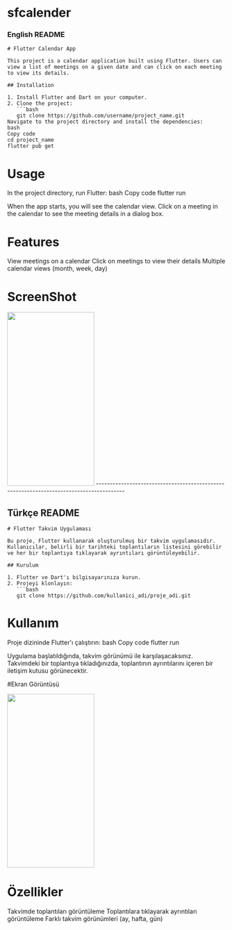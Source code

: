 # sfcalender
 

### English README

``` 
# Flutter Calendar App

This project is a calendar application built using Flutter. Users can view a list of meetings on a given date and can click on each meeting to view its details.

## Installation

1. Install Flutter and Dart on your computer.
2. Clone the project:
   ```bash
   git clone https://github.com/username/project_name.git
Navigate to the project directory and install the dependencies:
bash
Copy code
cd project_name
flutter pub get
````

# Usage
In the project directory, run Flutter:
bash
Copy code
flutter run

When the app starts, you will see the calendar view.
Click on a meeting in the calendar to see the meeting details in a dialog box.
 
# Features
View meetings on a calendar
Click on meetings to view their details
Multiple calendar views (month, week, day) 

# ScreenShot

<img src="https://github.com/HaticeDilmac/sfcalender/assets/100489350/4ecdb8ce-6a0b-4d3e-b854-7c4bbca60969" width="200" height="400"> 
----------------------------------------------------------------------------------------

## Türkçe README

```
# Flutter Takvim Uygulaması

Bu proje, Flutter kullanarak oluşturulmuş bir takvim uygulamasıdır. Kullanıcılar, belirli bir tarihteki toplantıların listesini görebilir ve her bir toplantıya tıklayarak ayrıntıları görüntüleyebilir.

## Kurulum

1. Flutter ve Dart'ı bilgisayarınıza kurun.
2. Projeyi klonlayın:
   ```bash
   git clone https://github.com/kullanici_adi/proje_adi.git
```
# Kullanım
Proje dizininde Flutter'ı çalıştırın:
bash
Copy code
flutter run

Uygulama başlatıldığında, takvim görünümü ile karşılaşacaksınız.
Takvimdeki bir toplantıya tıkladığınızda, toplantının ayrıntılarını içeren bir iletişim kutusu görünecektir.

#Ekran Görüntüsü


<img src="https://github.com/HaticeDilmac/sfcalender/assets/100489350/4ecdb8ce-6a0b-4d3e-b854-7c4bbca60969" width="200" height="400"> 

# Özellikler
Takvimde toplantıları görüntüleme
Toplantılara tıklayarak ayrıntıları görüntüleme
Farklı takvim görünümleri (ay, hafta, gün)

